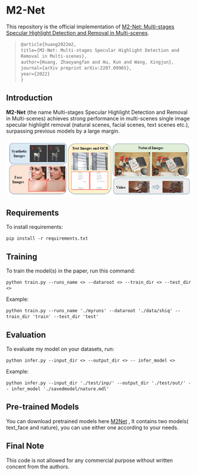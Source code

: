 # M2-Net

This repository is the official implementation of [M2-Net: Multi-stages Specular Highlight Detection and Removal in Multi-scenes](https://arxiv.org/abs/2207.09965). 

>```
>@article{huang2022m2,
>title={M2-Net: Multi-stages Specular Highlight Detection and Removal in Multi-scenes},
>author={Huang, Zhaoyangfan and Hu, Kun and Wang, Xingjun},
>journal={arXiv preprint arXiv:2207.09965},
>year={2022}
>}
>```

## Introduction

**M2-Net** (the name Multi-stages Specular Highlight Detection and Removal in Multi-scenes) achieves strong performance  in multi-scenes single image specular highlight removal (natural scenes, facial scenes, text scenes etc.), surpassing previous models by a large margin.

![image-20220810153228038](./overview.png)



## Requirements

To install requirements:

```setup
pip install -r requirements.txt
```



## Training

To train the model(s) in the paper, run this command:

```train
python train.py --runs_name <> --dataroot <> --train_dir <> --test_dir <>
```

Example:

```
python train.py --runs_name './myruns' --dataroot './data/shiq' --train_dir 'train' --test_dir 'test'
```

## Evaluation

To evaluate my model on your datasets, run:

```eval
python infer.py --input_dir <> --output_dir <> -- infer_model <>
```

Example:

```eval
python infer.py --input_dir './test/inp/' --output_dir './test/out/' -- infer_model './savedmodel/nature.mdl'
```

## Pre-trained Models

You can download pretrained models here [M2Net](https://drive.google.com/file/d/1gY4gNfbLuvSjIgMOyeVlrY0OCJt9mZzm/view?usp=sharing) , It contains two models( text_face and nature), you can use either one according to your needs.

## Final Note

This code is not allowed for any commercial purpose without written concent from the authors.
